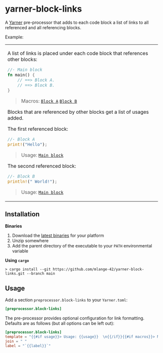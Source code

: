 # yarner-block-links

A [Yarner](https://github.com/mlange-42/yarner) pre-processor that adds to each code block a list of links to all referenced and all referencing blocks.

Example:

<table><tr><td>

A list of links is placed under each code block that references other blocks:

<a name="yarner-block-main-block" id="yarner-block-main-block"></a>
```rust
//- Main block
fn main() {
    // ==> Block A.
    // ==> Block B.
}
```

> Macros: [`Block A`](#yarner-block-block-a) [`Block B`](#yarner-block-block-b)

Blocks that are referenced by other blocks get a list of usages added.

The first referenced block:

<a name="yarner-block-block-a" id="yarner-block-block-a"></a>
```rust
//- Block A
print!("Hello");
```

> Usage: [`Main block`](#yarner-block-main-block)

The second referenced block:

<a name="yarner-block-block-b" id="yarner-block-block-b"></a>
```rust
//- Block B
println!(" World!");
```

> Usage: [`Main block`](#yarner-block-main-block)
</td></tr></table>

## Installation

**Binaries**

1. Download the [latest binaries](https://github.com/mlange-42/yarner-block-links/releases) for your platform  
2. Unzip somewhere
3. Add the parent directory of the executable to your `PATH` environmental variable

**Using `cargo`**

```
> cargo install --git https://github.com/mlange-42/yarner-block-links.git --branch main
```

## Usage

Add a section `preprocessor.block-links` to your `Yarner.toml`:

```toml
[preprocessor.block-links]
```

The pre-processor provides optional configuration for link formatting. Defaults are as follows (but all options can be left out):

```toml
[preprocessor.block-links]
template = "{{#if usage}}> Usage: {{usage}}  \n{{/if}}{{#if macros}}> Macros: {{macros}}{{/if}}"
join = " "
label = "`{{label}}`"
```
